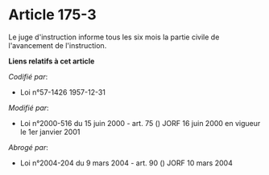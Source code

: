 # Article 175-3

Le juge d'instruction informe tous les six mois la partie civile de l'avancement de l'instruction.

**Liens relatifs à cet article**

_Codifié par_:

  - Loi n°57-1426 1957-12-31

_Modifié par_:

  - Loi n°2000-516 du 15 juin 2000 - art. 75 () JORF 16 juin 2000 en vigueur le 1er janvier 2001

_Abrogé par_:

  - Loi n°2004-204 du 9 mars 2004 - art. 90 () JORF 10 mars 2004
